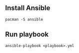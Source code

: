 ## Install Ansible

```
pacman -S ansible
```


## Run playbook

```
ansible-playbook <playbook>.yml
```
